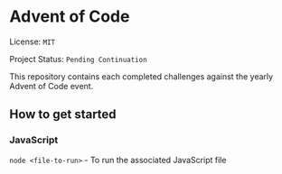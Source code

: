 # Advent of Code
License: ``MIT``

Project Status: ``Pending Continuation``

This repository contains each completed challenges against the yearly Advent of Code event. 

## How to get started

### JavaScript

``node <file-to-run>`` - To run the associated JavaScript file
